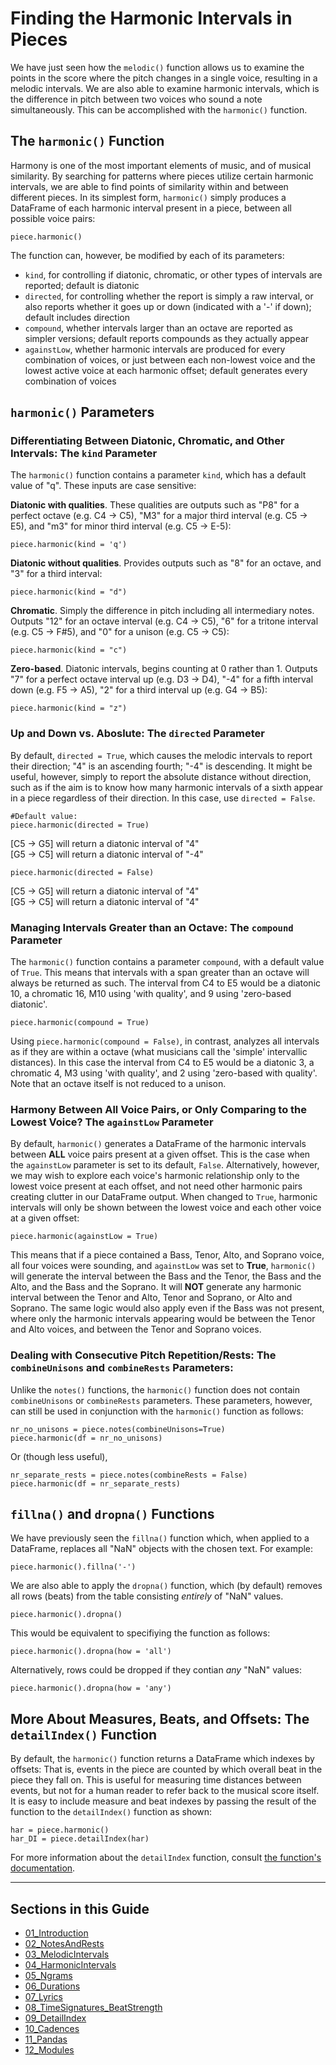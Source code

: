# Finding the Harmonic Intervals in Pieces  

We have just seen how the `melodic()` function allows us to examine the points in the score where the pitch changes in a single voice, resulting in a melodic intervals. We are also able to examine harmonic intervals, which is the difference in pitch between two voices who sound a note simultaneously. This can be accomplished with the `harmonic()` function.  

## The `harmonic()` Function  

Harmony is one of the most important elements of music, and of musical similarity. By searching for patterns where pieces utilize certain harmonic intervals, we are able to find points of similarity within and between different pieces. In its simplest form, `harmonic()` simply produces a DataFrame of each harmonic interval present in a piece, between all possible voice pairs:  

    piece.harmonic()  

The function can, however, be modified by each of its parameters:  
* `kind`, for controlling if diatonic, chromatic, or other types of intervals are reported; default is diatonic  
* `directed`, for controlling whether the report is simply a raw interval, or also reports whether it goes up or down (indicated with a '-' if down); default includes direction  
* `compound`, whether intervals larger than an octave are reported as simpler versions; default reports compounds as they actually appear  
* `againstLow`, whether harmonic intervals are produced for every combination of voices, or just between each non-lowest voice and the lowest active voice at each harmonic offset; default generates every combination of voices

## `harmonic()` Parameters  

### Differentiating Between Diatonic, Chromatic, and Other Intervals: The `kind` Parameter  

The `harmonic()` function contains a parameter `kind`, which has a default value of "q". These inputs are case sensitive:  

**Diatonic with qualities**. These qualities are outputs such as "P8" for a perfect octave (e.g. C4 -> C5), "M3" for a major third interval (e.g. C5 -> E5), and "m3" for minor third interval (e.g. C5 -> E-5):  

    piece.harmonic(kind = 'q')  

**Diatonic without qualities**. Provides outputs such as "8" for an octave, and "3" for a third interval:  

    piece.harmonic(kind = "d")  

**Chromatic**. Simply the difference in pitch including all intermediary notes. Outputs "12" for an octave interval (e.g. C4 -> C5), "6" for a tritone interval (e.g. C5 -> F#5), and "0" for a unison (e.g. C5 -> C5):  

    piece.harmonic(kind = "c")  

**Zero-based**. Diatonic intervals, begins counting at 0 rather than 1. Outputs "7" for a perfect octave interval up (e.g. D3 -> D4), "-4" for a fifth interval down (e.g. F5 -> A5), "2" for a third interval up (e.g. G4 -> B5):  

    piece.harmonic(kind = "z")  

### Up and Down vs. Aboslute: The `directed` Parameter  

By default, `directed = True`, which causes the melodic intervals to report their direction; "4" is an ascending fourth; "-4" is descending. It might be useful, however, simply to report the absolute distance without direction, such as if the aim is to know how many harmonic intervals of a sixth appear in a piece regardless of their direction.  In this case, use `directed = False`.  

    #Default value:  
    piece.harmonic(directed = True)  

[C5 -> G5] will return a diatonic interval of "4"  
[G5 -> C5] will return a diatonic interval of "-4"  

    piece.harmonic(directed = False)  

[C5 -> G5] will return a diatonic interval of "4"  
[G5 -> C5] will return a diatonic interval of "4"  

### Managing Intervals Greater than an Octave: The `compound` Parameter  

The `harmonic()` function contains a parameter `compound`, with a default value of `True`. This means that intervals with a span greater than an octave will always be returned as such.  The interval from C4 to E5 would be a diatonic 10, a chromatic 16, M10 using 'with quality', and 9 using 'zero-based diatonic'. 

    piece.harmonic(compound = True)

Using `piece.harmonic(compound = False)`, in contrast, analyzes all intervals as if they are within a octave (what musicians call the 'simple' intervallic distances). In this case the interval from C4 to E5 would be a diatonic 3, a chromatic 4, M3 using 'with quality', and 2 using 'zero-based with quality'. Note that an octave itself is not reduced to a unison.  

### Harmony Between All Voice Pairs, or Only Comparing to the Lowest Voice? The `againstLow` Parameter  

By default, `harmonic()` generates a DataFrame of the harmonic intervals between **ALL** voice pairs present at a given offset. This is the case when the `againstLow` parameter is set to its default, `False`. Alternatively, however, we may wish to explore each voice's harmonic relationship only to the lowest voice present at each offset, and not need other harmonic pairs creating clutter in our DataFrame output. When changed to `True`, harmonic intervals will only be shown between the lowest voice and each other voice at a given offset:  

    piece.harmonic(againstLow = True)  

This means that if a piece contained a Bass, Tenor, Alto, and Soprano voice, all four voices were sounding, and `againstLow` was set to **True**, `harmonic()` will generate the interval between the Bass and the Tenor, the Bass and the Alto, and the Bass and the Soprano. It will **NOT** generate any harmonic interval between the Tenor and Alto, Tenor and Soprano, or Alto and Soprano. The same logic would also apply even if the Bass was not present, where only the harmonic intervals appearing would be between the Tenor and Alto voices, and between the Tenor and Soprano voices.  

### Dealing with Consecutive Pitch Repetition/Rests: The `combineUnisons` and `combineRests` Parameters:  

Unlike the `notes()` functions, the `harmonic()` function does not contain `combineUnisons` or `combineRests` parameters. These parameters, however, can still be used in conjunction with the `harmonic()` function as follows:  

    nr_no_unisons = piece.notes(combineUnisons=True)
    piece.harmonic(df = nr_no_unisons)  

Or (though less useful),  

    nr_separate_rests = piece.notes(combineRests = False)  
    piece.harmonic(df = nr_separate_rests)  

## `fillna()` and `dropna()` Functions  

We have previously seen the `fillna()` function which, when applied to a DataFrame, replaces all "NaN" objects with the chosen text. For example:  

    piece.harmonic().fillna('-')  

We are also able to apply the `dropna()` function, which (by default) removes all rows (beats) from the table consisting *entirely* of "NaN" values.  

    piece.harmonic().dropna()  

This would be equivalent to specifiying the function as follows:  

    piece.harmonic().dropna(how = 'all')  

Alternatively, rows could be dropped if they contian *any* "NaN" values:  

    piece.harmonic().dropna(how = 'any')  

## More About Measures, Beats, and Offsets: The `detailIndex()` Function  

By default, the `harmonic()` function returns a DataFrame which indexes by offsets: That is, events in the piece are counted by which overall beat in the piece they fall on. This is useful for measuring time distances between events, but not for a human reader to refer back to the musical score itself. It is easy to include measure and beat indexes by passing the result of the function to the `detailIndex()` function as shown:  

    har = piece.harmonic()  
    har_DI = piece.detailIndex(har)  

For more information about the `detailIndex` function, consult [the function's documentation](09_DetailIndex.md).  

-----

## Sections in this Guide

  * [01_Introduction](01_Introduction.md)
  * [02_NotesAndRests](02_NotesAndRests.md)
  * [03_MelodicIntervals](03_MelodicIntervals.md)
  * [04_HarmonicIntervals](04_HarmonicIntervals.md)
  * [05_Ngrams](05_Ngrams.md)
  * [06_Durations](06_Durations.md)
  * [07_Lyrics](07_Lyrics_Homorhythm.md)
  * [08_TimeSignatures_BeatStrength](08_TimeSignatures_BeatStrength.md)
  * [09_DetailIndex](09_DetailIndex.md)
  * [10_Cadences](10_Cadences.md)
  * [11_Pandas](11_Pandas.md)
  * [12_Modules](12_Modules.md)